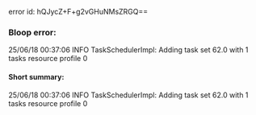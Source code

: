 error id: hQJycZ+F+g2vGHuNMsZRGQ==
### Bloop error:

25/06/18 00:37:06 INFO TaskSchedulerImpl: Adding task set 62.0 with 1 tasks resource profile 0
#### Short summary: 

25/06/18 00:37:06 INFO TaskSchedulerImpl: Adding task set 62.0 with 1 tasks resource profile 0